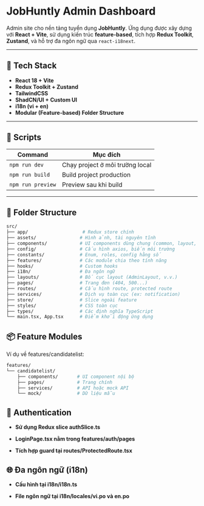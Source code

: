 # JobHuntly Admin Dashboard

Admin site cho nền tảng tuyển dụng **JobHuntly**. Ứng dụng được xây dựng với **React + Vite**, sử dụng kiến trúc **feature-based**, tích hợp **Redux Toolkit**, **Zustand**, và hỗ trợ đa ngôn ngữ qua `react-i18next`.

---

## 🧱 Tech Stack

- **React 18 + Vite**
- **Redux Toolkit + Zustand**
- **TailwindCSS**
- **ShadCN/UI + Custom UI**
- **i18n (vi + en)**
- **Modular (Feature-based) Folder Structure**

---

## 🚀 Scripts

| Command           | Mục đích                        |
| ----------------- | ------------------------------- |
| `npm run dev`     | Chạy project ở môi trường local |
| `npm run build`   | Build project production        |
| `npm run preview` | Preview sau khi build           |

---

## 📁 Folder Structure

```bash
src/
├── app/                    # Redux store chính
├── assets/                # Hình ảnh, tài nguyên tĩnh
├── components/            # UI components dùng chung (common, layout, ui-kit)
├── config/                # Cấu hình axios, biến môi trường
├── constants/             # Enum, roles, config hằng số
├── features/              # Các module chia theo tính năng
├── hooks/                 # Custom hooks
├── i18n/                  # Đa ngôn ngữ
├── layouts/               # Bố cục layout (AdminLayout, v.v.)
├── pages/                 # Trang đơn (404, 500...)
├── routes/                # Cấu hình route, protected route
├── services/              # Dịch vụ toàn cục (ex: notification)
├── store/                 # Slice ngoài feature
├── styles/                # CSS toàn cục
├── types/                 # Các định nghĩa TypeScript
└── main.tsx, App.tsx      # Điểm khởi động ứng dụng
```

## 📦 Feature Modules

Ví dụ về features/candidatelist:

```bash
features/
└── candidatelist/
    ├── components/       # UI component nội bộ
    ├── pages/            # Trang chính
    ├── services/         # API hoặc mock API
    └── mock/             # Dữ liệu mẫu

```

## 🔐 Authentication

- **Sử dụng Redux slice authSlice.ts**

- **LoginPage.tsx nằm trong features/auth/pages**

- **Tích hợp guard tại routes/ProtectedRoute.tsx**

## 🌐 Đa ngôn ngữ (i18n)
- **Cấu hình tại i18n/i18n.ts**

- **File ngôn ngữ tại i18n/locales/vi.po và en.po**

